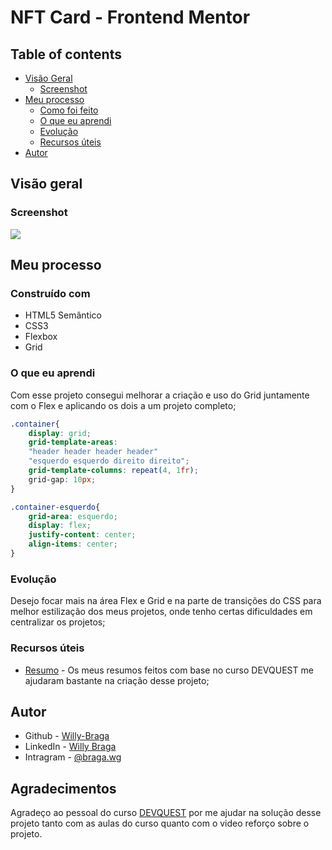 #  NFT Card  - Frontend Mentor 




## Table of contents

- [Visão Geral](#visão-geral)
  - [Screenshot](#screenshot)
- [Meu processo](#meu-processo)
  - [Como foi feito](#construído-com)
  - [ O que eu aprendi](#o-que-eu-aprendi)
  - [Evolução](#evolução)
  - [Recursos úteis](#recursos-úteis)
- [Autor](#autor)


## Visão geral

### Screenshot

![](./design/Design-desktop.png)


## Meu processo

### Construído com

- HTML5 Semântico
- CSS3 
- Flexbox
- Grid

### O que eu aprendi

Com esse projeto consegui melhorar a criação e uso do Grid juntamente com o Flex e aplicando os dois a um projeto completo;


```css
.container{
    display: grid;
    grid-template-areas:
    "header header header header"
    "esquerdo esquerdo direito direito";
    grid-template-columns: repeat(4, 1fr);
    grid-gap: 10px;
}

.container-esquerdo{
    grid-area: esquerdo;
    display: flex;
    justify-content: center;
    align-items: center;
}
```

### Evolução

Desejo focar mais na área Flex e Grid e na parte de transições do CSS para melhor estilização dos meus projetos, onde tenho certas dificuldades em centralizar os projetos;


### Recursos úteis

- [Resumo](https://angry-helicopter-3a6.notion.site/Resumos-DevQuest-d9c3dc80b08a4037a35ddb6d90355f0c) - Os meus resumos feitos com base no curso DEVQUEST me ajudaram bastante na criação desse projeto;

## Autor

- Github - [Willy-Braga](https://github.com/willy-braga)
- LinkedIn - [Willy Braga](https://www.linkedin.com/in/willy-braga-2861b3270/)
- Intragram - [@braga.wg](https://www.instagram.com/braga.wg/)

## Agradecimentos

Agradeço ao pessoal do curso [DEVQUEST](https://www.linkedin.com/school/devquest-dev-em-dobro/) por me ajudar na solução desse projeto tanto com as aulas do curso quanto com o video reforço sobre o projeto.

